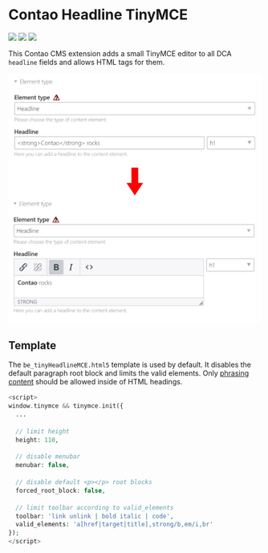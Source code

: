 Contao Headline TinyMCE
============
[![](https://img.shields.io/packagist/v/postyou/headline-tiny-mce.svg)](https://packagist.org/packages/postyou/headline-tiny-mce)
[![](https://img.shields.io/packagist/l/postyou/headline-tiny-mce.svg)](https://packagist.org/packages/postyou/headline-tiny-mce)
[![](https://img.shields.io/packagist/dt/postyou/headline-tiny-mce.svg)](https://packagist.org/packages/postyou/headline-tiny-mce)

This Contao CMS extension adds a small TinyMCE editor to all DCA `headline` fields and allows HTML tags for them.

![](docs/Headline-TinyMCE-Editor.png)

## Template
The `be_tinyHeadlineMCE.html5` template is used by default. It disables the default paragraph root block and limits the valid elements. Only [phrasing content](https://www.w3.org/TR/2014/REC-html5-20141028/dom.html#phrasing-content-1) should be allowed inside of HTML headings.
```php
<script>
window.tinymce && tinymce.init({
  ...

  // limit height
  height: 110,

  // disable menubar
  menubar: false,

  // disable default <p></p> root blocks
  forced_root_block: false,

  // limit toolbar according to valid_elements
  toolbar: 'link unlink | bold italic | code',
  valid_elements: 'a[href|target|title],strong/b,em/i,br'
});
</script>
```
